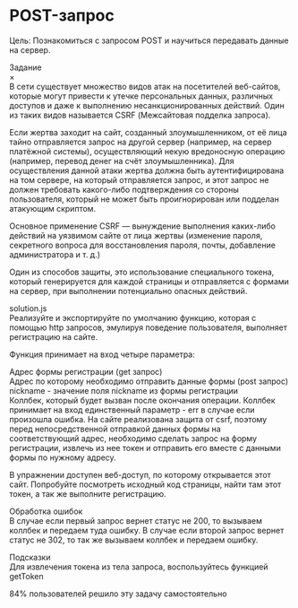 # POST-запрос

Цель: Познакомиться с запросом POST и научиться передавать данные на сервер.


Задание<br/>
×<br/>
В сети существует множество видов атак на посетителей веб-сайтов, которые могут привести к утечке персональных данных, различных доступов и даже к выполнению несанкционированных действий. Один из таких видов называется CSRF (Межсайтовая подделка запроса).

Если жертва заходит на сайт, созданный злоумышленником, от её лица тайно отправляется запрос на другой сервер (например, на сервер платёжной системы), осуществляющий некую вредоносную операцию (например, перевод денег на счёт злоумышленника). Для осуществления данной атаки жертва должна быть аутентифицирована на том сервере, на который отправляется запрос, и этот запрос не должен требовать какого-либо подтверждения со стороны пользователя, который не может быть проигнорирован или подделан атакующим скриптом.

Основное применение CSRF — вынуждение выполнения каких-либо действий на уязвимом сайте от лица жертвы (изменение пароля, секретного вопроса для восстановления пароля, почты, добавление администратора и т. д.)

Один из способов защиты, это использование специального токена, который генерируется для каждой страницы и отправляется с формами на сервер, при выполнении потенциально опасных действий.

solution.js<br/>
Реализуйте и экспортируйте по умолчанию функцию, которая с помощью http запросов, эмулируя поведение пользователя, выполняет регистрацию на сайте.

Функция принимает на вход четыре параметра:

Адрес формы регистрации (get запрос)<br/>
Адрес по которому необходимо отправить данные формы (post запрос)<br/>
nickname - значение поля nickname из формы регистрации<br/>
Коллбек, который будет вызван после окончания операции. Коллбек принимает на вход единственный параметр - err в случае если произошла ошибка.
На сайте реализована защита от csrf, поэтому перед непосредственной отправкой данных формы на соответствующий адрес, необходимо сделать запрос на форму регистрации, извлечь из нее токен и отправить его вместе с данными формы по нужному адресу.

В упражнении доступен веб-доступ, по которому открывается этот сайт. Попробуйте посмотреть исходный код страницы, найти там этот токен, а так же выполните регистрацию.

Обработка ошибок<br/>
В случае если первый запрос вернет статус не 200, то вызываем коллбек и передаем туда ошибку. В случае если второй запрос вернет статус не 302, то так же вызываем коллбек и передаем ошибку.

Подсказки<br/>
Для извлечения токена из тела запроса, воспользуйтесь функцией getToken

84% пользователей решило эту задачу самостоятельно